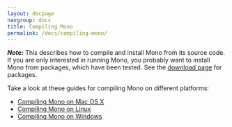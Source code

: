 ```yaml
---
layout: docpage
navgroup: docs
title: Compiling Mono
permalink: /docs/compiling-mono/
---
```


**_Note:_** This describes how to compile and install Mono from its source code.
If you are only interested in running Mono, you probably want to install Mono from packages, which have been tested.
See the [download page]({{site.github.url}}/download) for packages.

Take a look at these guides for compiling Mono on different platforms:

- [Compiling Mono on Mac OS X]({{site.github.url}}/docs/compiling-mono/mac/)
- [Compiling Mono on Linux]({{site.github.url}}/docs/compiling-mono/linux/)
- [Compiling Mono on Windows]({{site.github.url}}/docs/compiling-mono/windows/)
